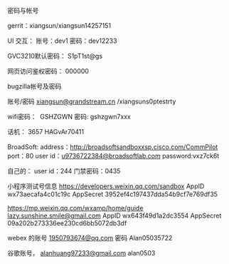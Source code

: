 密码与帐号

gerrit：xiangsun/xiangsun14257151

UI 交互：
账号：dev1
密码：dev12233

GVC3210默认密码：
S1pT1st@gs

网页访问鉴权密码：
000000

bugzilla帐号及密码

账号/密码 [xiangsun@grandstream.cn](mailto:xiangsun@grandstream.cn) /xiangsuns0ptestrty

wifi密码：
 GSHZGWN 密码: gshzgwn7xxx

话机：
3657
HAGvAr70411

BroadSoft:
address：http://broadsoftsandboxxsp.cisco.com/CommPilot
port：80
user id：u9736722384@broadsoftlab.com
password:vxz7ck6t

自己的：
user id：244
门禁密码：0435

小程序测试号信息
https://developers.weixin.qq.com/sandbox
AppID wx73aecafa4c01c19c
AppSecret 3952ef4c197437dda54b9cf7e769df35

https://mp.weixin.qq.com/wxamp/home/guide
lazy.sunshine.smile@gmail.com
AppID wx643f49d1a2dc3554
AppSecret 09a202b273336ee230cd6bb5072db3df


webex 的账号
1950793674@qq.com
密码 Alan05035722


谷歌账号，
alanhuang97233@gmail.com
alan0503
